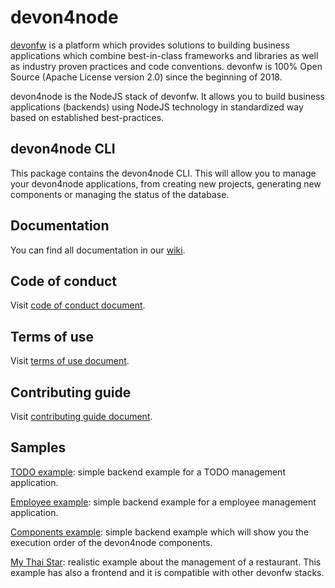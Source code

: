 # devon4node

[devonfw](https://www.devonfw.com/) is a platform which provides solutions to building business applications which combine best-in-class frameworks and libraries as well as industry proven practices and code conventions. devonfw is 100% Open Source (Apache License version 2.0) since the beginning of 2018.

devon4node is the NodeJS stack of devonfw. It allows you to build business applications (backends) using NodeJS technology in standardized way based on established best-practices.

## devon4node CLI

This package contains the devon4node CLI. This will allow you to manage your devon4node applications, from creating new projects, generating new components or managing the status of the database.

## Documentation

You can find all documentation in our [wiki](https://github.com/devonfw/devon4node/wiki).

## Code of conduct

Visit [code of conduct document](https://github.com/devonfw/devon4node/blob/develop/CODE_OF_CONDUCT.md).

## Terms of use

Visit [terms of use document](https://github.com/devonfw/devon4node/blob/develop/TERMS_OF_USE.asciidoc).

## Contributing guide

Visit [contributing guide document](https://github.com/devonfw/devon4node/blob/develop/CONTRIBUTING.asciidoc).

## Samples

[TODO example](https://github.com/devonfw/devon4node/tree/develop/samples/todo): simple backend example for a TODO management application.

[Employee example](https://github.com/devonfw/devon4node/tree/develop/samples/todo): simple backend example for a employee management application.

[Components example](https://github.com/devonfw/devon4node/tree/develop/samples/employee): simple backend example which will show you the execution order of the devon4node components.

[My Thai Star](https://github.com/devonfw/my-thai-star/tree/develop/node): realistic example about the management of a restaurant. This example has also a frontend and it is compatible with other devonfw stacks.
